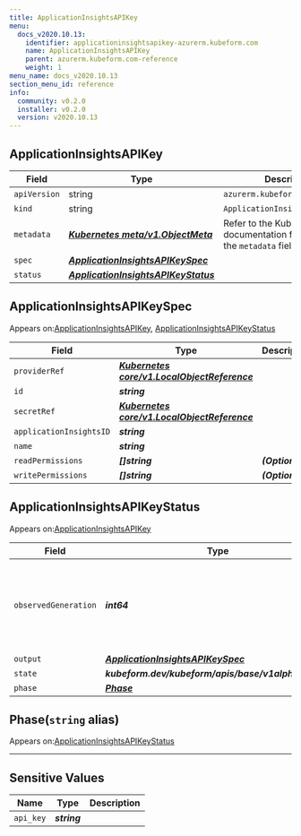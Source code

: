```yaml
---
title: ApplicationInsightsAPIKey
menu:
  docs_v2020.10.13:
    identifier: applicationinsightsapikey-azurerm.kubeform.com
    name: ApplicationInsightsAPIKey
    parent: azurerm.kubeform.com-reference
    weight: 1
menu_name: docs_v2020.10.13
section_menu_id: reference
info:
  community: v0.2.0
  installer: v0.2.0
  version: v2020.10.13
---
```


## ApplicationInsightsAPIKey
| Field | Type | Description |
| ------ | ----- | ----------- |
| `apiVersion` | string | `azurerm.kubeform.com/v1alpha1` |
|    `kind` | string | `ApplicationInsightsAPIKey` |
| `metadata` | ***[Kubernetes meta/v1.ObjectMeta](https://kubernetes.io/docs/reference/generated/kubernetes-api/v1.13/#objectmeta-v1-meta)***|Refer to the Kubernetes API documentation for the fields of the `metadata` field.|
| `spec` | ***[ApplicationInsightsAPIKeySpec](#applicationinsightsapikeyspec)***||
| `status` | ***[ApplicationInsightsAPIKeyStatus](#applicationinsightsapikeystatus)***||
## ApplicationInsightsAPIKeySpec

Appears on:[ApplicationInsightsAPIKey](#applicationinsightsapikey), [ApplicationInsightsAPIKeyStatus](#applicationinsightsapikeystatus)

| Field | Type | Description |
| ------ | ----- | ----------- |
| `providerRef` | ***[Kubernetes core/v1.LocalObjectReference](https://kubernetes.io/docs/reference/generated/kubernetes-api/v1.13/#localobjectreference-v1-core)***||
| `id` | ***string***||
| `secretRef` | ***[Kubernetes core/v1.LocalObjectReference](https://kubernetes.io/docs/reference/generated/kubernetes-api/v1.13/#localobjectreference-v1-core)***||
| `applicationInsightsID` | ***string***||
| `name` | ***string***||
| `readPermissions` | ***[]string***| ***(Optional)*** |
| `writePermissions` | ***[]string***| ***(Optional)*** |
## ApplicationInsightsAPIKeyStatus

Appears on:[ApplicationInsightsAPIKey](#applicationinsightsapikey)

| Field | Type | Description |
| ------ | ----- | ----------- |
| `observedGeneration` | ***int64***| ***(Optional)*** Resource generation, which is updated on mutation by the API Server.|
| `output` | ***[ApplicationInsightsAPIKeySpec](#applicationinsightsapikeyspec)***| ***(Optional)*** |
| `state` | ***kubeform.dev/kubeform/apis/base/v1alpha1.State***| ***(Optional)*** |
| `phase` | ***[Phase](#phase)***| ***(Optional)*** |
## Phase(`string` alias)

Appears on:[ApplicationInsightsAPIKeyStatus](#applicationinsightsapikeystatus)

---
## Sensitive Values
| Name | Type | Description |
|------|------|-------------|
| `api_key` | ***string*** ||
